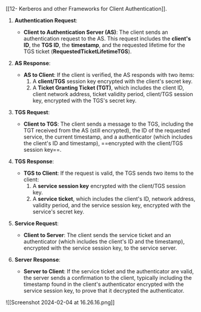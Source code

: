 [[12- Kerberos and other Frameworks for Client Authentication]].

1. **Authentication Request**:
   - **Client to Authentication Server (AS)**: The client sends an authentication request to the AS. This request includes the **client's ID**, the **TGS ID**, the **timestamp**, and the requested lifetime for the TGS ticket (**RequestedTicketLifetimeTGS**).

2. **AS Response**:
   - **AS to Client**: If the client is verified, the AS responds with two items: 
     1. A **client/TGS** session key encrypted with the client's secret key.
     2. A **Ticket Granting Ticket (TGT)**, which includes the client ID, client network address, ticket validity period, client/TGS session key, encrypted with the TGS's secret key.

3. **TGS Request**:
   - **Client to TGS**: The client sends a message to the TGS, including the TGT received from the AS (still encrypted), the ID of the requested service, the current timestamp, and a authenticator (which includes the client's ID and timestamp), ==encrypted with the client/TGS session key==.

4. **TGS Response**:
   - **TGS to Client**: If the request is valid, the TGS sends two items to the client:
     1. A **service session key** encrypted with the client/TGS session key.
     2. A **service ticket**, which includes the client's ID, network address, validity period, and the service session key, encrypted with the service's secret key.

5. **Service Request**:
   - **Client to Server**: The client sends the service ticket and an authenticator (which includes the client's ID and the timestamp), encrypted with the service session key, to the service server.

6. **Server Response**:
   - **Server to Client**: If the service ticket and the authenticator are valid, the server sends a confirmation to the client, typically including the timestamp found in the client's authenticator encrypted with the service session key, to prove that it decrypted the authenticator.


![[Screenshot 2024-02-04 at 16.26.16.png]]
